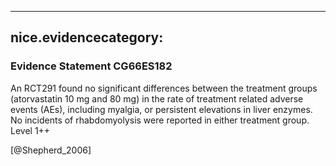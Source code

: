
---
nice.evidencecategory: 
---

### Evidence Statement CG66ES182
An RCT291 found no significant differences between the treatment groups (atorvastatin 10 mg and 80 mg) in the rate of treatment related adverse events (AEs), including myalgia, or persistent elevations in liver enzymes. No incidents of rhabdomyolysis were reported in either treatment group. Level 1++

[@Shepherd_2006]


